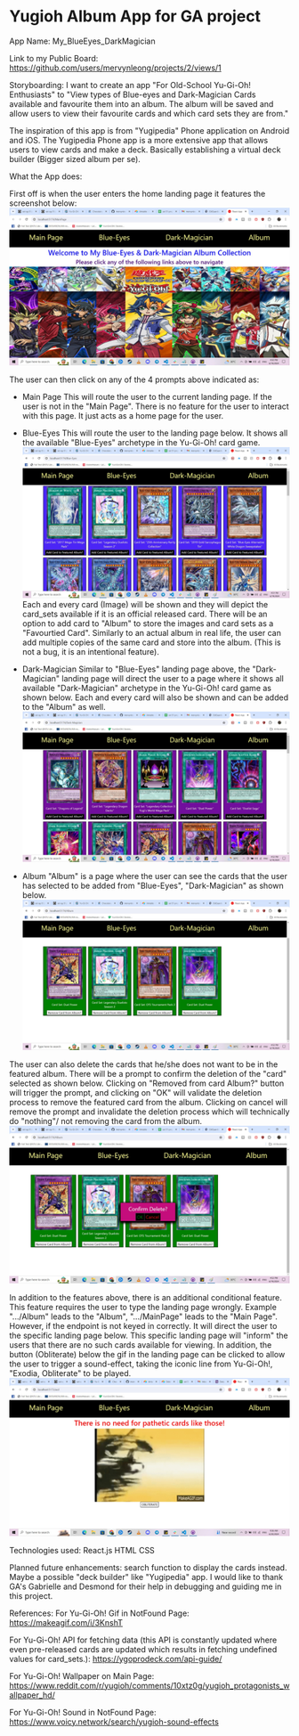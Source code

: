 # Yugioh Album App for GA project

App Name: My_BlueEyes_DarkMagician

Link to my Public Board: https://github.com/users/mervynleong/projects/2/views/1

Storyboarding:
I want to create an app "For Old-School Yu-Gi-Oh! Enthusiasts" to "View types of Blue-eyes and Dark-Magician Cards available and favourite them into an album. The album will be saved and allow users to view their favourite cards and which card sets they are from."

The inspiration of this app is from "Yugipedia" Phone application on Android and iOS.
The Yugipedia Phone app is a more extensive app that allows users to view cards and make a deck. Basically establishing a virtual deck builder (Bigger sized album per se).

What the App does:

First off is when the user enters the home landing page it features the screenshot below:
![alt text](Applanding-screen.jpg)

The user can then click on any of the 4 prompts above indicated as:

- Main Page
  This will route the user to the current landing page. If the user is not in the "Main Page".
  There is no feature for the user to interact with this page. It just acts as a home page for the user.

- Blue-Eyes
  This will route the user to the landing page below. It shows all the available "Blue-Eyes" archetype in the Yu-Gi-Oh! card game.
  ![alt text](BlueEyesLandingScreen.jpg)
  Each and every card (Image) will be shown and they will depict the card_sets available if it is an official released card.
  There will be an option to add card to "Album" to store the images and card sets as a "Favourtied Card". Similarly to an actual album in real life, the user can add multiple copies of the same card and store into the album. (This is not a bug, it is an intentional feature).

- Dark-Magician
  Similar to "Blue-Eyes" landing page above, the "Dark-Magician" landing page will direct the user to a page where it shows all available "Dark-Magician" archetype in the Yu-Gi-Oh! card game as shown below.
  Each and every card will also be shown and can be added to the "Album" as well.
  ![alt text](DarkMagicianLandingScreen.jpg)

- Album
  "Album" is a page where the user can see the cards that the user has selected to be added from "Blue-Eyes", "Dark-Magician" as shown below.
  ![alt text](<AlbumLanding Screen.jpg>)

The user can also delete the cards that he/she does not want to be in the featured album. There will be a prompt to confirm the deletion of the "card" selected as shown below.
Clicking on "Removed from card Album?" button will trigger the prompt, and clicking on "OK" will validate the deletion process to remove the featured card from the album. Clicking on cancel will remove the prompt and invalidate the deletion process which will technically do "nothing"/ not removing the card from the album.
![alt text](RemovedFromAlbumScreen.jpg)

In addition to the features above, there is an additional conditional feature.
This feature requires the user to type the landing page wrongly. Example ".../Album" leads to the "Album", ".../MainPage" leads to the "Main Page". However, if the endpoint is not keyed in correctly. It will direct the user to the specific landing page below. This specific landing page will "inform" the users that there are no such cards available for viewing. In addition, the button (Obliterate) below the gif in the landing page can be clicked to allow the user to trigger a sound-effect, taking the iconic line from Yu-Gi-Oh!, "Exodia, Obliterate" to be played.
![alt text](NotFoundLandingScreen.jpg)

Technologies used:
React.js
HTML
CSS

Planned future enhancements: search function to display the cards instead. Maybe a possible "deck builder" like "Yugipedia" app.
I would like to thank GA's Gabrielle and Desmond for their help in debugging and guiding me in this project.

References:
For Yu-Gi-Oh! Gif in NotFound Page:
https://makeagif.com/i/3KnshT

For Yu-Gi-Oh! API for fetching data (this API is constantly updated where even pre-released cards are updated which results in fetching undefined values for card_sets.):
https://ygoprodeck.com/api-guide/

For Yu-Gi-Oh! Wallpaper on Main Page:
https://www.reddit.com/r/yugioh/comments/10xtz0g/yugioh_protagonists_wallpaper_hd/

For Yu-Gi-Oh! Sound in NotFound Page:
https://www.voicy.network/search/yugioh-sound-effects
